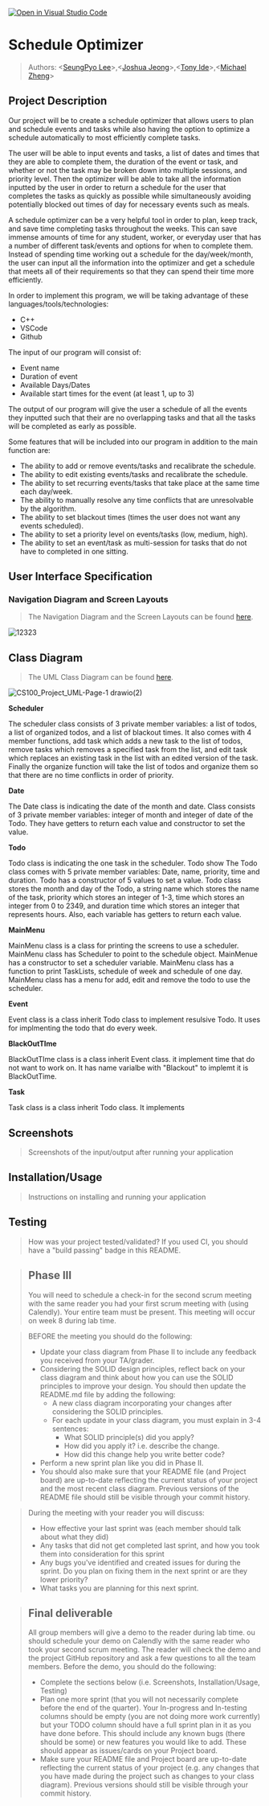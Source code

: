 [![Open in Visual Studio Code](https://classroom.github.com/assets/open-in-vscode-718a45dd9cf7e7f842a935f5ebbe5719a5e09af4491e668f4dbf3b35d5cca122.svg)](https://classroom.github.com/online_ide?assignment_repo_id=10950611&assignment_repo_type=AssignmentRepo)

# Schedule Optimizer
 
 > Authors: \<[SeungPyo Lee](https://github.com/qwemelon3619)\>,\<[Joshua Jeong](https://github.com/JoshuaJJeong)\>,\<[Tony Ide](https://github.com/Tony-Ide)\>,\<[Michael Zheng](https://github.com/ahupq)\>

## Project Description
Our project will be to create a schedule optimizer that allows users to plan and schedule events and tasks while also having the option to optimize a schedule automatically to most efficiently complete tasks.

The user will be able to input events and tasks, a list of dates and times that they are able to complete them, the duration of the event or task, and whether or not the task may be broken down into multiple sessions, and priority level. Then the optimizer will be able to take all the information inputted by the user in order to return a schedule for the user that completes the tasks as quickly as possible while simultaneously avoiding potentially blocked out times of day for necessary events such as meals.

A schedule optimizer can be a very helpful tool in order to plan, keep track, and save time completing tasks throughout the weeks. This can save immense amounts of time for any student, worker, or everyday user that has a number of different task/events and options for when to complete them. Instead of spending time working out a schedule for the day/week/month, the user can input all the information into the optimizer and get a schedule that meets all of their requirements so that they can spend their time more efficiently.

In order to implement this program, we will be taking advantage of these languages/tools/technologies:
  * C++
  * VSCode
  * Github

The input of our program will consist of:
  * Event name
  * Duration of event
  * Available Days/Dates
  * Available start times for the event (at least 1, up to 3)

The output of our program will give the user a schedule of all the events they inputted such that their are no overlapping tasks and that all the tasks will be completed as early as possible.

Some features that will be included into our program in addition to the main function are:
  * The ability to add or remove events/tasks and recalibrate the schedule.
  * The ability to edit existing events/tasks and recalibrate the schedule.
  * The ability to set recurring events/tasks that take place at the same time each day/week.
  * The ability to manually resolve any time conflicts that are unresolvable by the algorithm.
  * The ability to set blackout times (times the user does not want any events scheduled).
  * The ability to set a priority level on events/tasks (low, medium, high).
  * The ability to set an event/task as multi-session for tasks that do not have to completed in one sitting.

## User Interface Specification

### Navigation Diagram and Screen Layouts
> The Navigation Diagram and the Screen Layouts can be found [here](https://docs.google.com/document/d/1cz8a8vcMeWhP3Ak7lRTANpxjZ2O_7oP-SqNYGQ6tbC4/edit?usp=sharing).

![12323](https://github.com/cs100/final-project-hzhen066-tide001-slee809-jjeon050/assets/47466245/df577792-ba0b-40e5-8819-c9242d6f8f23)
## Class Diagram
 > The UML Class Diagram can be found [here](https://drive.google.com/file/d/1r1yw7ulCBWrIhM2v2lEsLqIFsEnQPoC8/view?usp=sharing).
 
![CS100_Project_UML-Page-1 drawio(2)](https://github.com/cs100/final-project-hzhen066-tide001-slee809-jjeon050/assets/47466245/31caacd6-3a73-4605-bac0-e34533dd9693)

**Scheduler**

The scheduler class consists of 3 private member variables: a list of todos, a list of organized todos, and a list of blackout times. It also comes with 4 member functions, add task which adds a new task to the list of todos, remove tasks which removes a specified task from the list, and edit task which replaces an existing task in the list with an edited version of the task. Finally the organize function will take the list of todos and organize them so that there are no time conflicts in order of priority.

**Date**

The Date class is indicating the date of the month and date. Class consists of 3 private member variables: integer of month and integer of date of the Todo. They have getters to return each value and constructor to set the value.

**Todo**

Todo class is indicating the one task in the scheduler. Todo show The Todo class comes with 5 private member variables: Date, name, priority, time and duration. Todo has a constructor of 5 values to set a value. Todo class stores the month and day of the Todo, a string name which stores the name of the task, priority which stores an integer of 1-3, time which stores an integer from 0 to 2349, and duration time which stores an integer that represents hours. Also, each variable has getters to return each value.

**MainMenu**

MainMenu class is a class for printing the screens to use a scheduler. MainMenu class has Scheduler to point to the schedule object. MainMenue has a constructor to set a scheduler variable. MainMenu class has a function to print TaskLists, schedule of week and schedule of one day. MainMenu class has a menu for add, edit and remove the todo to use the scheduler.

**Event**

Event class is a class inherit Todo class to implement resulsive Todo. It uses for implmenting the todo that do every week.

**BlackOutTIme**

BlackOutTIme class is a class inherit Event class. it implement time that do not want to work on. It has name varialbe with "Blackout" to implemt it is BlackOutTime.

**Task**

Task class is a class inherit Todo class. It implements 
 
 ## Screenshots
 > Screenshots of the input/output after running your application
 ## Installation/Usage
 > Instructions on installing and running your application
 ## Testing
 > How was your project tested/validated? If you used CI, you should have a "build passing" badge in this README.
 


 > ## Phase III
 > You will need to schedule a check-in for the second scrum meeting with the same reader you had your first scrum meeting with (using Calendly). Your entire team must be present. This meeting will occur on week 8 during lab time.
 
 > BEFORE the meeting you should do the following:
 > * Update your class diagram from Phase II to include any feedback you received from your TA/grader.
 > * Considering the SOLID design principles, reflect back on your class diagram and think about how you can use the SOLID principles to improve your design. You should then update the README.md file by adding the following:
 >   * A new class diagram incorporating your changes after considering the SOLID principles.
 >   * For each update in your class diagram, you must explain in 3-4 sentences:
 >     * What SOLID principle(s) did you apply?
 >     * How did you apply it? i.e. describe the change.
 >     * How did this change help you write better code?
 > * Perform a new sprint plan like you did in Phase II.
 > * You should also make sure that your README file (and Project board) are up-to-date reflecting the current status of your project and the most recent class diagram. Previous versions of the README file should still be visible through your commit history.
 
> During the meeting with your reader you will discuss: 
 > * How effective your last sprint was (each member should talk about what they did)
 > * Any tasks that did not get completed last sprint, and how you took them into consideration for this sprint
 > * Any bugs you've identified and created issues for during the sprint. Do you plan on fixing them in the next sprint or are they lower priority?
 > * What tasks you are planning for this next sprint.

 
 > ## Final deliverable
 > All group members will give a demo to the reader during lab time. ou should schedule your demo on Calendly with the same reader who took your second scrum meeting. The reader will check the demo and the project GitHub repository and ask a few questions to all the team members. 
 > Before the demo, you should do the following:
 > * Complete the sections below (i.e. Screenshots, Installation/Usage, Testing)
 > * Plan one more sprint (that you will not necessarily complete before the end of the quarter). Your In-progress and In-testing columns should be empty (you are not doing more work currently) but your TODO column should have a full sprint plan in it as you have done before. This should include any known bugs (there should be some) or new features you would like to add. These should appear as issues/cards on your Project board.
 > * Make sure your README file and Project board are up-to-date reflecting the current status of your project (e.g. any changes that you have made during the project such as changes to your class diagram). Previous versions should still be visible through your commit history. 